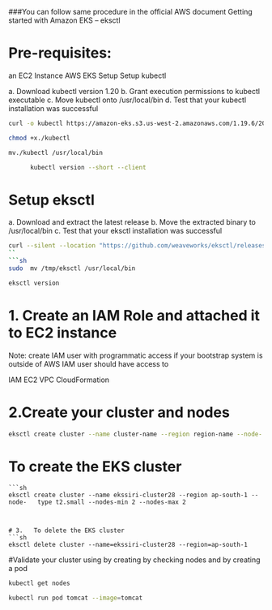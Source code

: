 ###You can follow same procedure in the official AWS document Getting started with Amazon EKS – eksctl
# Pre-requisites:

an EC2 Instance
AWS EKS Setup
Setup kubectl

a. Download kubectl version 1.20
b. Grant execution permissions to kubectl executable
c. Move kubectl onto /usr/local/bin
d. Test that your kubectl installation was successful

```sh
curl -o kubectl https://amazon-eks.s3.us-west-2.amazonaws.com/1.19.6/2021-01-05/bin/linux/amd64/kubectl
```
```sh
chmod +x./kubectl
```
```sh
mv./kubectl /usr/local/bin 
```
```sh
      kubectl version --short --client
```
# Setup eksctl
a. Download and extract the latest release
b. Move the extracted binary to /usr/local/bin
c. Test that your eksctl installation was successful
```sh
curl --silent --location "https://github.com/weaveworks/eksctl/releases/latest/download/eksctl_$(uname -s)_amd64.tar.gz" | tar xz -C /tmp
``
```sh
sudo  mv /tmp/eksctl /usr/local/bin
```
```sh
eksctl version
```
# 1.	Create an IAM Role and attached it to EC2 instance
Note: create IAM user with programmatic access if your bootstrap system is outside of AWS
IAM user should have access to

IAM
EC2
VPC
CloudFormation
# 2.Create your cluster and nodes
```sh
eksctl create cluster --name cluster-name --region region-name --node-        type instance-type --nodes-min 2 --nodes-max 2  
```

   #   To create the EKS cluster

    ```sh
    eksctl create cluster --name ekssiri-cluster28 --region ap-south-1 --node-   type t2.small --nodes-min 2 --nodes-max 2
```
 
 
# 3.   To delete the EKS cluster
```sh
eksctl delete cluster --name=ekssiri-cluster28 --region=ap-south-1
```
#Validate your cluster using by creating by checking nodes and by creating a pod
```sh
kubectl get nodes
```
```sh
kubectl run pod tomcat --image=tomcat 
```  
